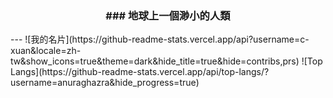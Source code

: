<h3 align="center">###  地球上一個渺小的人類 </h3>
---
![我的名片](https://github-readme-stats.vercel.app/api?username=c-xuan&locale=zh-tw&show_icons=true&theme=dark&hide_title=true&hide=contribs,prs)
![Top Langs](https://github-readme-stats.vercel.app/api/top-langs/?username=anuraghazra&hide_progress=true)
